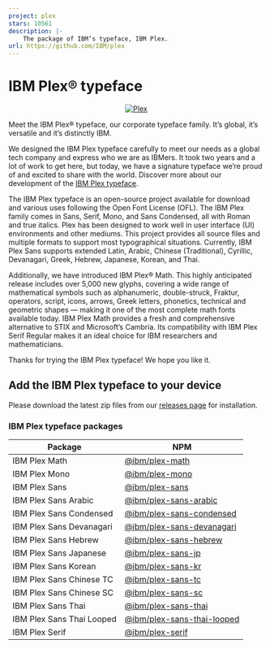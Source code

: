 ```yaml
---
project: plex
stars: 10561
description: |-
    The package of IBM’s typeface, IBM Plex.
url: https://github.com/IBM/plex
---
```


# IBM Plex® typeface

<p align="center">
  <a href="https://www.ibm.com/plex/">
    <img alt="Plex" src="https://i.imgur.com/yB9xz60.jpg" />
  </a>
</p>

Meet the IBM Plex® typeface, our corporate typeface family. It’s global, it’s versatile and it’s distinctly IBM.

We designed the IBM Plex typeface carefully to meet our needs as a global tech company and express who we are as IBMers. It took two years and a lot of work to get here, but today, we have a signature typeface we’re proud of and excited to share with the world. Discover more about our development of the [IBM Plex typeface](https://www.ibm.com/plex/).

The IBM Plex typeface is an open-source project available for download and various uses following the Open Font License (OFL). The IBM Plex family comes in Sans, Serif, Mono, and Sans Condensed, all with Roman and true italics. Plex has been designed to work well in user interface (UI) environments and other mediums. This project provides all source files and multiple formats to support most typographical situations. Currently, IBM Plex Sans supports extended Latin, Arabic, Chinese (Traditional), Cyrillic, Devanagari, Greek, Hebrew, Japanese, Korean, and Thai.

Additionally, we have introduced IBM Plex® Math. This highly anticipated release includes over 5,000 new glyphs, covering a wide range of mathematical symbols such as alphanumeric, double-struck, Fraktur, operators, script, icons, arrows, Greek letters, phonetics, technical and geometric shapes — making it one of the most complete math fonts available today. IBM Plex Math provides a fresh and comprehensive alternative to STIX and Microsoft’s Cambria. Its compatibility with IBM Plex Serif Regular makes it an ideal choice for IBM researchers and mathematicians.

Thanks for trying the IBM Plex typeface! We hope you like it.

## Add the IBM Plex typeface to your device

Please download the latest zip files from our [releases page](https://github.com/IBM/plex/releases) for installation.

### IBM Plex typeface packages

| Package                   | NPM                                                                                    |
| ------------------------- | -------------------------------------------------------------------------------------- |
| IBM Plex Math             | [@ibm/plex-math](https://www.npmjs.com/package/@ibm/plex-math)                         |
| IBM Plex Mono             | [@ibm/plex-mono](https://www.npmjs.com/package/@ibm/plex-mono)                         |
| IBM Plex Sans             | [@ibm/plex-sans](https://www.npmjs.com/package/@ibm/plex-sans)                         |
| IBM Plex Sans Arabic      | [@ibm/plex-sans-arabic](https://www.npmjs.com/package/@ibm/plex-sans-arabic)           |
| IBM Plex Sans Condensed   | [@ibm/plex-sans-condensed](https://www.npmjs.com/package/@ibm/plex-sans-condensed)     |
| IBM Plex Sans Devanagari  | [@ibm/plex-sans-devanagari](https://www.npmjs.com/package/@ibm/plex-sans-devanagari)   |
| IBM Plex Sans Hebrew      | [@ibm/plex-sans-hebrew](https://www.npmjs.com/package/@ibm/plex-sans-hebrew)           |
| IBM Plex Sans Japanese    | [@ibm/plex-sans-jp](https://www.npmjs.com/package/@ibm/plex-sans-jp)                   |
| IBM Plex Sans Korean      | [@ibm/plex-sans-kr](https://www.npmjs.com/package/@ibm/plex-sans-kr)                   |
| IBM Plex Sans Chinese TC  | [@ibm/plex-sans-tc](https://www.npmjs.com/package/@ibm/plex-sans-tc)                   |
| IBM Plex Sans Chinese SC  | [@ibm/plex-sans-sc](https://www.npmjs.com/package/@ibm/plex-sans-sc)                   |
| IBM Plex Sans Thai        | [@ibm/plex-sans-thai](https://www.npmjs.com/package/@ibm/plex-sans-thai)               |
| IBM Plex Sans Thai Looped | [@ibm/plex-sans-thai-looped](https://www.npmjs.com/package/@ibm/plex-sans-thai-looped) |
| IBM Plex Serif            | [@ibm/plex-serif](https://www.npmjs.com/package/@ibm/plex-serif)                       |

